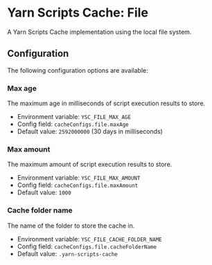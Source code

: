 # Yarn Scripts Cache: File

A Yarn Scripts Cache implementation using the local file system.

## Configuration

The following configuration options are available:

### Max age

The maximum age in milliseconds of script execution results to store.

* Environment variable: `YSC_FILE_MAX_AGE`
* Config field: `cacheConfigs.file.maxAge`
* Default value: `2592000000` (30 days in milliseconds)

### Max amount

The maximum amount of script execution results to store.

* Environment variable: `YSC_FILE_MAX_AMOUNT`
* Config field: `cacheConfigs.file.maxAmount`
* Default value: `1000`

### Cache folder name

The name of the folder to store the cache in.

* Environment variable: `YSC_FILE_CACHE_FOLDER_NAME`
* Config field: `cacheConfigs.file.cacheFolderName`
* Default value: `.yarn-scripts-cache`
